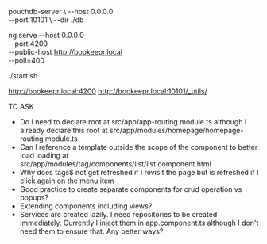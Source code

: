 pouchdb-server \ 
    --host 0.0.0.0 \
    --port 10101 \ 
    --dir ./db  
     
ng serve 
    --host 0.0.0.0 \
    --port 4200 \
    --public-host http://bookeepr.local \
    --poll=400

./start.sh

http://bookeepr.local:4200
http://bookeepr.local:10101/_utils/

TO ASK

- Do I need to declare root at src/app/app-routing.module.ts although I already declare this root at src/app/modules/homepage/homepage-routing.module.ts
- Can I reference a template outside the scope of the component to better load loading at src/app/modules/tag/components/list/list.component.html
- Why does tags$ not get refreshed if I revisit the page but is refreshed if I click again on the menu item 
- Good practice to create separate components for crud operation vs popups?
- Extending components including views?
- Services are created lazily. I need repositories to be created immediately. Currently I inject them in app.component.ts although I don't need them to ensure that. Any better ways?
